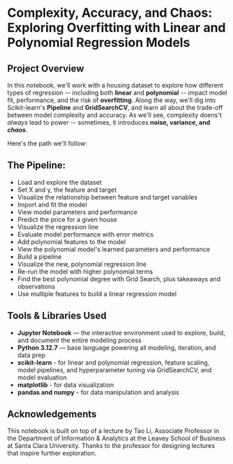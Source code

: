 # Complexity, Accuracy, and Chaos: Exploring Overfitting with Linear and Polynomial Regression Models

## Project Overview

In this notebook, we'll work with a housing dataset to explore how different types of regression -- including both **linear** and **polynomial** -- impact model fit, performance, and the risk of **overfitting**. Along the way, we'll dig into Scikit-learn's **Pipeline** and **GridSearchCV**, and learn all about the trade-off between model complexity and accuracy. As we'll see, complexity doens't *always* lead to power -- sometimes, it introduces **noise, variance, and *chaos***.

Here's the path we'll follow:

## The Pipeline:

- Load and explore the dataset
- Set X and y, the feature and target
- Visualize the relationship between feature and target variables
- Import and fit the model
- View model parameters and performance
- Predict the price for a given house
- Visualize the regression line
- Evaluate model performance with error metrics
- Add polynomial features to the model
- View the polynomial model's learned parameters and performance
- Build a pipeline
- Visualize the new, polynomial regression line
- Re-run the model with higher polynomial terms
- Find the best polynomial degree with Grid Search, plus takeaways and observations
- Use multiple features to build a linear regression model

## Tools & Libraries Used

- **Jupyter Notebook** — the interactive environment used to explore, build, and document the entire modeling process   
- **Python 3.12.7** — base language powering all modeling, iteration, and data prep   
- **scikit-learn** - for linear and polynomial regression, feature scaling, model pipelines, and hyperparameter tuning via GridSearchCV, and model evaluation
- **matplotlib** - for data visualization
- **pandas and numpy** - for data manipulation and analysis


## Acknowledgements

This notebook is built on top of a lecture by Tao Li, Associate Professor in the Department of Information & Analytics at the Leavey School of Business at Santa Clara University. Thanks to the professor for designing lectures that inspire further exploration.
